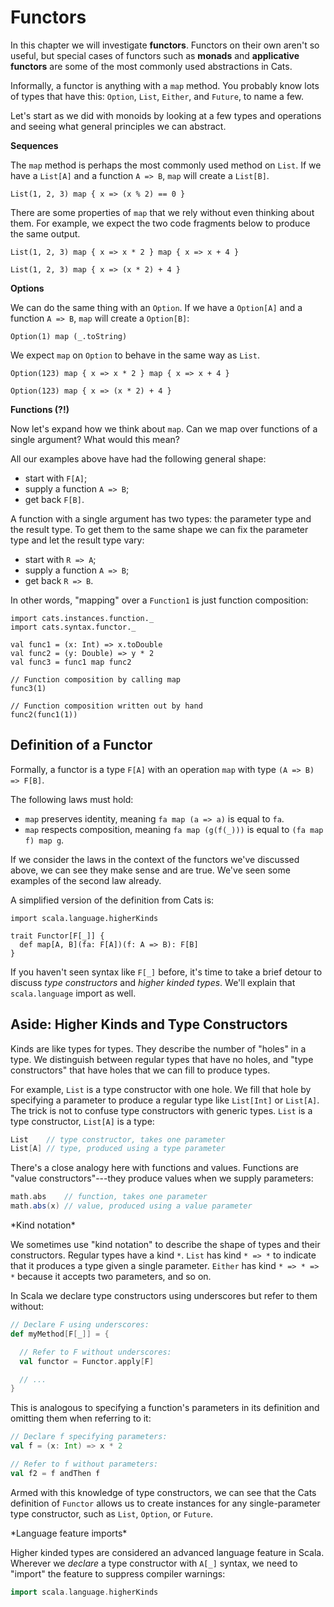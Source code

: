 # Functors

In this chapter we will investigate **functors**.
Functors on their own aren't so useful,
but special cases of functors such as
**monads** and **applicative functors**
are some of the most commonly used abstractions in Cats.

Informally, a functor is anything with a `map` method.
You probably know lots of types that have this:
`Option`, `List`, `Either`, and `Future`, to name a few.

Let's start as we did with monoids by looking at
a few types and operations
and seeing what general principles we can abstract.

**Sequences**

The `map` method is perhaps the most commonly used method on `List`.
If we have a `List[A]` and a function `A => B`, `map` will create a `List[B]`.

```tut:book
List(1, 2, 3) map { x => (x % 2) == 0 }
```

There are some properties of `map` that we rely without even thinking about them.
For example, we expect the two code fragments below to produce the same output.

```tut:book
List(1, 2, 3) map { x => x * 2 } map { x => x + 4 }

List(1, 2, 3) map { x => (x * 2) + 4 }
```

**Options**

We can do the same thing with an `Option`.
If we have a `Option[A]` and a function `A => B`, `map` will create a `Option[B]`:

```tut:book
Option(1) map (_.toString)
```

We expect `map` on  `Option` to behave in the same way as `List`.

```tut:book
Option(123) map { x => x * 2 } map { x => x + 4 }

Option(123) map { x => (x * 2) + 4 }
```

**Functions (?!)**

Now let's expand how we think about `map`.
Can we map over functions of a single argument?
What would this mean?

All our examples above have had the following general shape:

 - start with `F[A]`;
 - supply a function `A => B`;
 - get back `F[B]`.

A function with a single argument has two types: the parameter type and the result type.
To get them to the same shape we can fix the parameter type and let the result type vary:

 - start with `R => A`;
 - supply a function `A => B`;
 - get back `R => B`.

In other words, "mapping" over a `Function1` is just function composition:

```tut:book
import cats.instances.function._
import cats.syntax.functor._

val func1 = (x: Int) => x.toDouble
val func2 = (y: Double) => y * 2
val func3 = func1 map func2

// Function composition by calling map
func3(1)

// Function composition written out by hand
func2(func1(1))
```

## Definition of a Functor

Formally, a functor is a type `F[A]` with an operation `map` with type `(A => B) => F[B]`.

The following laws must hold:

- `map` preserves identity, meaning `fa map (a => a)` is equal to `fa`.
- `map` respects composition, meaning `fa map (g(f(_)))` is equal to `(fa map f) map g`.

If we consider the laws in the context of the functors we've discussed above,
we can see they make sense and are true.
We've seen some examples of the second law already.

A simplified version of the definition from Cats is:

```tut:book:silent
import scala.language.higherKinds

trait Functor[F[_]] {
  def map[A, B](fa: F[A])(f: A => B): F[B]
}
```

If you haven't seen syntax like `F[_]` before,
it's time to take a brief detour to discuss
*type constructors* and *higher kinded types*.
We'll explain that `scala.language` import as well.

## Aside: Higher Kinds and Type Constructors

Kinds are like types for types.
They describe the number of "holes" in a type.
We distinguish between regular types that have no holes,
and "type constructors" that have holes that we can fill to produce types.

For example, `List` is a type constructor with one hole.
We fill that hole by specifying a parameter to produce
a regular type like `List[Int]` or `List[A]`.
The trick is not to confuse type constructors with generic types.
`List` is a type constructor, `List[A]` is a type:

```scala
List    // type constructor, takes one parameter
List[A] // type, produced using a type parameter
```

There's a close analogy here with functions and values.
Functions are "value constructors"---they
produce values when we supply parameters:

```scala
math.abs    // function, takes one parameter
math.abs(x) // value, produced using a value parameter
```

<div class="callout callout-warning">
*Kind notation*

We sometimes use "kind notation" to describe
the shape of types and their constructors.
Regular types have a kind `*`.
`List` has kind `* => *` to indicate that it
produces a type given a single parameter.
`Either` has kind `* => * => *` because it accepts two parameters,
and so on.
</div>

In Scala we declare type constructors using underscores
but refer to them without:

```scala
// Declare F using underscores:
def myMethod[F[_]] = {

  // Refer to F without underscores:
  val functor = Functor.apply[F]

  // ...
}
```

This is analogous to specifying a function's parameters
in its definition and omitting them when referring to it:

```scala
// Declare f specifying parameters:
val f = (x: Int) => x * 2

// Refer to f without parameters:
val f2 = f andThen f
```

Armed with this knowledge of type constructors,
we can see that the Cats definition of `Functor`
allows us to create instances for any single-parameter type constructor,
such as `List`, `Option`, or `Future`.

<div class="callout callout-info">
*Language feature imports*

Higher kinded types are considered an advanced language feature in Scala.
Wherever we *declare* a type constructor with `A[_]` syntax,
 we need to "import" the feature to suppress compiler warnings:

```scala
import scala.language.higherKinds
```
</div>

